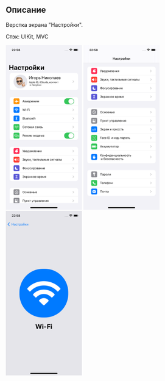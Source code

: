 ## Описание

Верстка экрана "Настройки". 

Стэк: UIKit, MVC

<p align="left">
  <img width="200" height="432" src="https://github.com/Ig0rNikolaev/HomeWork13/blob/develop/screen1.png">
  <img width="200" height="432" src="https://github.com/Ig0rNikolaev/HomeWork13/blob/develop/screen3.png">
    <img width="200" height="432" src="https://github.com/Ig0rNikolaev/HomeWork13/blob/develop/screen2.png">
</p>
